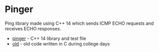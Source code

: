 # Pinger

Ping library made using C++ 14 which sends ICMP ECHO requests and receives ECHO responses.

- [pinger](./pinger) - C++ 14 library and test file
- [old](./old) - old code written in C during college days
